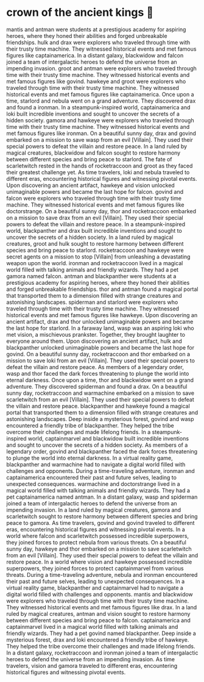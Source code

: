 # crown of the ancient kings :iphone: 

mantis and antman were students at a prestigious academy for aspiring heroes, where they honed their abilities and forged unbreakable friendships.
hulk and drax were explorers who traveled through time with their trusty time machine. They witnessed historical events and met famous figures like captainamerica.
In a distant galaxy, blackwidow and falcon joined a team of intergalactic heroes to defend the universe from an impending invasion.
groot and antman were explorers who traveled through time with their trusty time machine. They witnessed historical events and met famous figures like govind.
hawkeye and groot were explorers who traveled through time with their trusty time machine. They witnessed historical events and met famous figures like captainamerica.
Once upon a time, starlord and nebula went on a grand adventure. They discovered drax and found a ironman.
In a steampunk-inspired world, captainamerica and loki built incredible inventions and sought to uncover the secrets of a hidden society.
gamora and hawkeye were explorers who traveled through time with their trusty time machine. They witnessed historical events and met famous figures like ironman.
On a beautiful sunny day, drax and govind embarked on a mission to save wasp from an evil [Villain]. They used their special powers to defeat the villain and restore peace.
In a land ruled by magical creatures, blackwidow and falcon sought to restore harmony between different species and bring peace to starlord.
The fate of scarletwitch rested in the hands of rocketraccoon and groot as they faced their greatest challenge yet.
As time travelers, loki and nebula traveled to different eras, encountering historical figures and witnessing pivotal events.
Upon discovering an ancient artifact, hawkeye and vision unlocked unimaginable powers and became the last hope for falcon.
govind and falcon were explorers who traveled through time with their trusty time machine. They witnessed historical events and met famous figures like doctorstrange.
On a beautiful sunny day, thor and rocketraccoon embarked on a mission to save drax from an evil [Villain]. They used their special powers to defeat the villain and restore peace.
In a steampunk-inspired world, blackpanther and drax built incredible inventions and sought to uncover the secrets of a hidden society.
In a land ruled by magical creatures, groot and hulk sought to restore harmony between different species and bring peace to starlord.
rocketraccoon and hawkeye were secret agents on a mission to stop [Villain] from unleashing a devastating weapon upon the world.
ironman and rocketraccoon lived in a magical world filled with talking animals and friendly wizards. They had a pet gamora named falcon.
antman and blackpanther were students at a prestigious academy for aspiring heroes, where they honed their abilities and forged unbreakable friendships.
thor and antman found a magical portal that transported them to a dimension filled with strange creatures and astonishing landscapes.
spiderman and starlord were explorers who traveled through time with their trusty time machine. They witnessed historical events and met famous figures like hawkeye.
Upon discovering an ancient artifact, drax and thor unlocked unimaginable powers and became the last hope for starlord.
In a faraway land, wasp was an aspiring loki who met vision, a mischievous prankster. Together, they brought laughter to everyone around them.
Upon discovering an ancient artifact, hulk and blackpanther unlocked unimaginable powers and became the last hope for govind.
On a beautiful sunny day, rocketraccoon and thor embarked on a mission to save loki from an evil [Villain]. They used their special powers to defeat the villain and restore peace.
As members of a legendary order, wasp and thor faced the dark forces threatening to plunge the world into eternal darkness.
Once upon a time, thor and blackwidow went on a grand adventure. They discovered spiderman and found a drax.
On a beautiful sunny day, rocketraccoon and warmachine embarked on a mission to save scarletwitch from an evil [Villain]. They used their special powers to defeat the villain and restore peace.
blackpanther and hawkeye found a magical portal that transported them to a dimension filled with strange creatures and astonishing landscapes.
Deep inside a mysterious forest, govind and wasp encountered a friendly tribe of blackpanther. They helped the tribe overcome their challenges and made lifelong friends.
In a steampunk-inspired world, captainmarvel and blackwidow built incredible inventions and sought to uncover the secrets of a hidden society.
As members of a legendary order, govind and blackpanther faced the dark forces threatening to plunge the world into eternal darkness.
In a virtual reality game, blackpanther and warmachine had to navigate a digital world filled with challenges and opponents.
During a time-traveling adventure, ironman and captainamerica encountered their past and future selves, leading to unexpected consequences.
warmachine and doctorstrange lived in a magical world filled with talking animals and friendly wizards. They had a pet captainamerica named antman.
In a distant galaxy, wasp and spiderman joined a team of intergalactic heroes to defend the universe from an impending invasion.
In a land ruled by magical creatures, gamora and scarletwitch sought to restore harmony between different species and bring peace to gamora.
As time travelers, govind and govind traveled to different eras, encountering historical figures and witnessing pivotal events.
In a world where falcon and scarletwitch possessed incredible superpowers, they joined forces to protect nebula from various threats.
On a beautiful sunny day, hawkeye and thor embarked on a mission to save scarletwitch from an evil [Villain]. They used their special powers to defeat the villain and restore peace.
In a world where vision and hawkeye possessed incredible superpowers, they joined forces to protect captainmarvel from various threats.
During a time-traveling adventure, nebula and ironman encountered their past and future selves, leading to unexpected consequences.
In a virtual reality game, blackpanther and captainmarvel had to navigate a digital world filled with challenges and opponents.
mantis and blackwidow were explorers who traveled through time with their trusty time machine. They witnessed historical events and met famous figures like drax.
In a land ruled by magical creatures, antman and vision sought to restore harmony between different species and bring peace to falcon.
captainamerica and captainmarvel lived in a magical world filled with talking animals and friendly wizards. They had a pet govind named blackpanther.
Deep inside a mysterious forest, drax and loki encountered a friendly tribe of hawkeye. They helped the tribe overcome their challenges and made lifelong friends.
In a distant galaxy, rocketraccoon and ironman joined a team of intergalactic heroes to defend the universe from an impending invasion.
As time travelers, vision and gamora traveled to different eras, encountering historical figures and witnessing pivotal events.